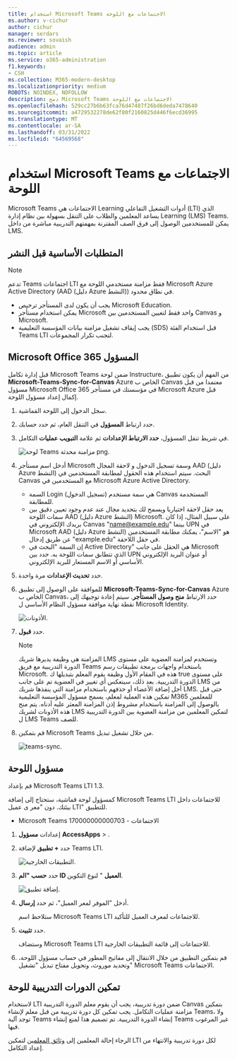 ```yaml
---
title: استخدام Microsoft Teams الاجتماعات مع اللوحة
ms.author: v-cichur
author: cichur
manager: serdars
ms.reviewer: sovaish
audience: admin
ms.topic: article
ms.service: o365-administration
f1.keywords:
- CSH
ms.collection: M365-modern-desktop
ms.localizationpriority: medium
ROBOTS: NOINDEX, NOFOLLOW
description: دمج Microsoft Teams الاجتماعات مع اللوحة
ms.openlocfilehash: 529cc27b6b63fca76d47487f26bd6deda7478640
ms.sourcegitcommit: a4729532278de62f80f2160825d446f6ecd36995
ms.translationtype: MT
ms.contentlocale: ar-SA
ms.lasthandoff: 03/31/2022
ms.locfileid: "64569568"
---
```

# <a name="use-microsoft-teams-meetings-with-canvas"></a>استخدام Microsoft Teams الاجتماعات مع اللوحة

Microsoft Teams الاجتماعات هي Learning أدوات التشغيل التفاعلي (LTI) الذي يساعد المعلمين والطلاب على التنقل بسهولة بين نظام إدارة Learning (LMS) Teams. يمكن للمستخدمين الوصول إلى فرق الصف المقترنة بمهمتهم التدريبية مباشرة من داخل LMS.

## <a name="prerequisites-before-deployment"></a>المتطلبات الأساسية قبل النشر

> [!NOTE]
> تدعم Teams اجتماعات LTI فقط مزامنة مستخدمي اللوحة مع Microsoft Azure Active Directory (AAD (دليل Azure النشط)) في نطاق محدود.
>
> - يجب أن يكون لدى المستأجر ترخيص Microsoft Education.
> - يمكن استخدام مستأجر Microsoft واحد فقط لتعيين المستخدمين بين Canvas و Microsoft.
> - يجب إيقاف تشغيل مزامنة بيانات المؤسسة التعليمية (SDS) قبل استخدام الفئة Teams LTI لتجنب تكرار المجموعات.

## <a name="microsoft-office-365-admin"></a>Microsoft Office 365 المسؤول

قبل إدارة تكامل Microsoft Teams ضمن لوحة Instructure، من المهم أن يكون تطبيق **Microsoft-Teams-Sync-for-Canvas** Azure الخاص ب Canvas معتمدا من قبل مسؤول Microsoft Office 365 في مؤسستك في مستأجر Microsoft Azure قبل إكمال إعداد مسؤول اللوحة.

1. سجل الدخول إلى اللوحة القماشية.

2. حدد ارتباط **المسؤول** في التنقل العام، ثم حدد حسابك.

3. في شريط تنقل المسؤول، **حدد الارتباط الإعدادات** ثم علامة **التبويب عمليات** التكامل.

   ![لوحة Teams مزامنة محدثة png.](https://user-images.githubusercontent.com/87142492/128552407-78cb28e9-47cf-4026-954d-12dc3553af6f.png)

4. أدخل اسم مستأجر Microsoft وسمة تسجيل الدخول و لاحقة المجال AAD (دليل Azure النشط) البحث. سيتم استخدام هذه الحقول لمطابقة المستخدمين في Canvas مع المستخدمين في Microsoft Azure Active Directory.
   - السمة Login (تسجيل الدخول) هي سمة مستخدم Canvas المستخدمة للمطابقة.
   - يعد حقل لاحقة اختياريا ويسمح لك بتحديد مجال عند عدم وجود تعيين دقيق بين سمات اللوحة AAD (دليل Azure النشط) Microsoft. على سبيل المثال، إذا كان بريدك الإلكتروني في Canvas "name@example.edu" بينما UPN في Microsoft AAD (دليل Azure النشط) هو "الاسم"، يمكنك مطابقة المستخدمين عن طريق إدخال "example.edu" في حقل اللاحقة.
   - إن السمة "البحث في Active Directory" هي الحقل على جانب Microsoft الذي تتطابق سمات اللوحة به. حدد بين UPN أو عنوان البريد الإلكتروني الأساسي أو الاسم المستعار للبريد الإلكتروني.

5. حدد **تحديث الإعدادات** مرة واحدة.

6. للموافقة على الوصول إلى تطبيق **Microsoft-Teams-Sync-for-Canvas** Azure الخاص ب Canvas، حدد الارتباط **منح وصول المستأجر**. سيتم إعادة توجيهك إلى نقطة نهاية موافقة مسؤول النظام الأساسي ل Microsoft Identity.

   ![الأذونات.](media/permissions.png)

7. حدد **قبول**.

   > [!NOTE]
   > المزامنة هي وظيفة يديرها شريك LMS وتستخدم لمزامنة العضوية على مستوى الدورة التدريبية مع فريق Teams باستخدام واجهات برمجة تطبيقات رسم Microsoft. هذه في المقام الأول وظيفة يقوم المعلم بتبديلها ك true على مستوى الدورة التدريبية. بعد ذلك، سينعكس أي تغيير في العضوية تم على جانب LMS من أجل إضافة الأعضاء أو حذفهم باستخدام مزامنة التي ينفذها شريك LMS. حتى قبل تمكين هذه العملية لمعلم، يسمح مسؤول المؤسسة التعليمية M365 للمعلمين بالوصول إلى المزامنة باستخدام مشروط إذن المزامنة المعثر عليه أدناه. يتم منح هذه الأذونات لشريك LMS لتمكين المعلمين من مزامنة العضوية بين الدورة التدريبية ل LMS Teams للصف.

8. قم بتمكين Microsoft Teams من خلال تشغيل تبديل.

   ![teams-sync.](media/teams-sync.png)

## <a name="canvas-admin"></a>مسؤول اللوحة

قم بإعداد Microsoft Teams LTI 1.3.

كمسؤول لوحة قماشية، ستحتاج إلى إضافة Microsoft Teams LTI للاجتماعات داخل بيئتك. دون "معر ى عميل LTI" للتطبيق.

 - Microsoft Teams الاجتماعات - 170000000000703

1. إعدادات **مسؤول** **AccessApps** > .

2. حدد **+ تطبيق** لإضافة Teams LTI.

   ![التطبيقات الخارجية.](media/external-apps.png)

3. حدد **حسب "الم ID العميل** " لنوع التكوين.

   ![إضافة تطبيق.](media/add-app.png)

4. أدخل "الموفر لمعر العميل"، ثم حدد **إرسال**.

   ستلاحظ اسم Microsoft Teams LTI للاجتماعات لمعرف العميل للتأكيد.

5. حدد **تثبيت**.

   وستضاف Microsoft Teams LTI للاجتماعات إلى قائمة التطبيقات الخارجية.

6. قم بتمكين التطبيق من خلال الانتقال إلى مفاتيح المطور في حساب مسؤول اللوحة، وتحديد موروث، وتحويل مفتاح تبديل "تشغيل" Microsoft Teams الاجتماعات.

## <a name="enable-for-canvas-courses"></a>تمكين الدورات التدريبية للوحة

لاستخدام LTI ضمن دورة تدريبية، يجب أن يقوم معلم الدورة التدريبية Canvas بتمكين مزامنة عمليات التكامل. يجب تمكين كل دورة تدريبية من قبل معلم لإنشاء Teams، ولا توجد آلية Teams إنشاء الدورة التدريبية. تم تصميم هذا لمنع إنشاء Teams غير المرغوب فيها.

الرجاء إحالة المعلمين إلى [وثائق المعلمين](https://support.microsoft.com/topic/use-microsoft-teams-classes-in-your-lms-preview-ac6a1e34-32f7-45e6-b83e-094185a1e78a#ID0EBD=Instructure_Canvas) لتمكين LTI لكل دورة تدريبية والانتهاء من إعداد التكامل.

